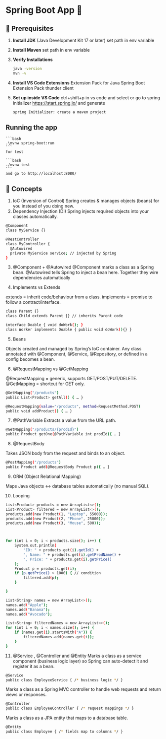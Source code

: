 # Spring Boot App 🚀

## 📝 Prerequisites

1. **Install JDK** (Java Development Kit 17 or later)
   set path in env variable

2. **Install Maven**
   set path in env variable

3. **Verify Installations**
   ```bash
   java -version
   mvn -v
   ```
4. **Install VS Code Extensions**
   Extension Pack for Java
   Spring Boot Extension Pack
   thunder client

5. **Set up inside VS Code**
   ctrl+shift+p in vs code and select or go to spring initializer https://start.spring.io/ and generate
   ```bash
   spring Initializer: create a maven project
   ```

## Running the app

    ```bash
    .\mvnw spring-boot:run  
    ```
    for test
    
    ```bash
    ./mvnw test
    ```
    and go to http://localhost:8080/

## 📝 Concepts

1. IoC (Inversion of Control)
   Spring creates & manages objects (beans) for you instead of you doing new.
2. Dependency Injection (DI)
   Spring injects required objects into your classes automatically.

```bash
@Component
class MyService {}

@RestController
class MyController {
  @Autowired
  private MyService service; // injected by Spring
}
```

3. @Component + @Autowired
   @Component marks a class as a Spring bean.
   @Autowired tells Spring to inject a bean here.
   Together they wire dependencies automatically

4. Implements vs Extends

extends = inherit code/behaviour from a class.
implements = promise to follow a contract/interface.

```bash
class Parent {}
class Child extends Parent {} // inherits Parent code

interface Doable { void doWork(); }
class Worker implements Doable { public void doWork(){} }

```

5. Beans

Objects created and managed by Spring’s IoC container.
Any class annotated with @Component, @Service, @Repository, or defined in a config becomes a bean.

6. @RequestMapping vs @GetMapping

@RequestMapping = generic, supports GET/POST/PUT/DELETE.
@GetMapping = shortcut for GET only.

```bash
@GetMapping("/products")
public List<Product> getAll() { … }

```

```bash
@RequestMapping(value="/products", method=RequestMethod.POST)
public void addProduct() { … }

```

7. @PathVariable
   Extracts a value from the URL path.

```bash
@GetMapping("/products/{prodId}")
public Product getOne(@PathVariable int prodId){ … }

```

8. @RequestBody

Takes JSON body from the request and binds to an object.

```bash
@PostMapping("/products")
public Product add(@RequestBody Product p){ … }

```

9. ORM (Object Relational Mapping)

Maps Java objects ↔ database tables automatically (no manual SQL).

10. Looping

```bash
List<Product> products = new ArrayList<>();
List<Product> filtered = new ArrayList<>();
products.add(new Product(1, "Laptop", 55000));
products.add(new Product(2, "Phone", 25000));
products.add(new Product(3, "Mouse", 500));



for (int i = 0; i < products.size(); i++) {
    System.out.println(
        "ID: " + products.get(i).getId() +
        ", Name: " + products.get(i).getProdName() +
        ", Price: " + products.get(i).getPrice()
    );
    Product p = products.get(i);
    if (p.getPrice() > 1000) { // condition
        filtered.add(p);
    }

}

```

```bash
List<String> names = new ArrayList<>();
names.add("Apple");
names.add("Banana");
names.add("Avocado");

List<String> filteredNames = new ArrayList<>();
for (int i = 0; i < names.size(); i++) {
    if (names.get(i).startsWith("A")) {
        filteredNames.add(names.get(i));
    }
}

```

11. @Service , @Controller and @Entity
    Marks a class as a service component (business logic layer) so Spring can auto-detect it and register it as a bean.

```bash
@Service
public class EmployeeService { /* business logic */ }

```

Marks a class as a Spring MVC controller to handle web requests and return views or responses.

```bash
@Controller
public class EmployeeController { /* request mappings */ }

```

Marks a class as a JPA entity that maps to a database table.

```bash
@Entity
public class Employee { /* fields map to columns */ }

```
